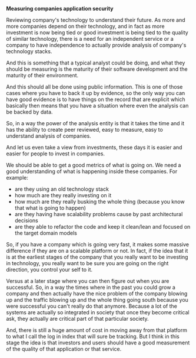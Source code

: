 **Measuring companies application security**

Reviewing company's technology to understand their future. As more and more companies depend on their technology, and in fact as more investment is now being tied or good investment is being tied to the quality of similar technology, there is a need for an independent service or a company to have independence to actually provide analysis of company's technology stacks.

And this is something that a typical analyst could be doing, and what they should be measuring is the maturity of their software development and the maturity of their environment.

And this should all be done using public information. This is one of those cases where you have to back it up by evidence, so the only way you can have good evidence is to have things on the record that are explicit which basically then means that you have a situation where even the analysis can be backed by data.

So, in a way the power of the analysis entity is that it takes the time and it has the ability to create peer reviewed, easy to measure, easy to understand analysis of companies.

And let us even take a view from investments, these days it is easier and easier for people to invest in companies.

We should be able to get a good metrics of what is going on. We need a good understanding of what is happening inside these companies. For example:
 - are they using an old technology stack
 - how much are they really investing on it
 - how much are they really busking the whole thing (because you know that what is going to happen)
 - are they having have scalability problems cause by past architectural decisions
 - are they able to refactor the code and keep it clean/lean and focused on the target domain models

So, if you have a company which is going very fast, it makes some massive difference if they are on a scalable platform or not. In fact, if the idea that it is at the earliest stages of the company that you really want to be investing in technology, you really want to be sure you are going on the right direction, you control your self to it.

Versus at a later stage where you can then figure out when you are successful. So, in a way the times where in the past you could grow a company and then actually have the nice problem of the company blowing up and the traffic blowing up and the whole thing going south because you were successful you can't really do that anymore. Because a lot of the systems are actually so integrated in society that once they become critical ask, they actually are critical part of that particular society.

And, there is still a huge amount of cost in moving away from that platform to what I call the log in index that will sure be tracking. But I think in this stage the idea is that investors and users should have a good measurement of the quality of that application or that service.
